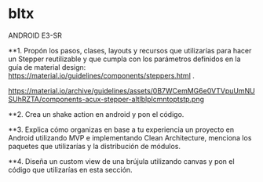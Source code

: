 # bltx
ANDROID E3-SR

**1. Propón los pasos, clases, layouts y recursos que utilizarías para hacer un Stepper
reutilizable y que cumpla con los parámetros definidos en la guía de material design:
https://material.io/guidelines/components/steppers.html . 

https://material.io/archive/guidelines/assets/0B7WCemMG6e0VTVpuUmNUSUhRZTA/components-acux-stepper-altlblplcmntoptstp.png

**2. Crea un shake action en android y pon el código.


**3. Explica cómo organizas en base a tu experiencia un proyecto en Android utilizando MVP e
implementando Clean Architecture, menciona los paquetes que utilizarías y la distribución de
módulos.

**4. Diseña un custom view de una brújula utilizando canvas y pon el código que utilizarías en
esta sección.
